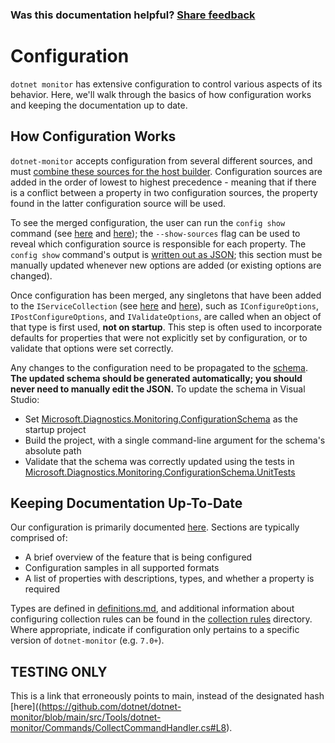 ### Was this documentation helpful? [Share feedback](https://www.research.net/r/DGDQWXH?src=documentation%2FlearningPath%2Fconfiguration)

# Configuration

`dotnet monitor` has extensive configuration to control various aspects of its behavior. Here, we'll walk through the basics of how configuration works and keeping the documentation up to date.

## How Configuration Works

`dotnet-monitor` accepts configuration from several different sources, and must [combine these sources for the host builder](https://github.com/dotnet/dotnet-monitor/blob/17b1017f72086c874079f7c27f63e270e73b975f/src/Tools/dotnet-monitor/HostBuilder/HostBuilderHelper.cs#L46). Configuration sources are added in the order of lowest to highest precedence - meaning that if there is a conflict between a property in two configuration sources, the property found in the latter configuration source will be used.

To see the merged configuration, the user can run the `config show` command (see [here](https://github.com/dotnet/dotnet-monitor/blob/17b1017f72086c874079f7c27f63e270e73b975f/src/Tools/dotnet-monitor/Program.cs#L68) and [here](https://github.com/dotnet/dotnet-monitor/blob/17b1017f72086c874079f7c27f63e270e73b975f/src/Tools/dotnet-monitor/Commands/ConfigShowCommandHandler.cs)); the `--show-sources` flag can be used to reveal which configuration source is responsible for each property. The `config show` command's output is [written out as JSON](https://github.com/dotnet/dotnet-monitor/blob/17b1017f72086c874079f7c27f63e270e73b975f/src/Tools/dotnet-monitor/ConfigurationJsonWriter.cs); this section must be manually updated whenever new options are added (or existing options are changed).

Once configuration has been merged, any singletons that have been added to the `IServiceCollection` (see [here](https://github.com/dotnet/dotnet-monitor/blob/17b1017f72086c874079f7c27f63e270e73b975f/src/Tools/dotnet-monitor/ServiceCollectionExtensions.cs) and [here](https://github.com/dotnet/dotnet-monitor/blob/17b1017f72086c874079f7c27f63e270e73b975f/src/Tools/dotnet-monitor/Commands/CollectCommandHandler.cs#L87)), such as `IConfigureOptions`, `IPostConfigureOptions`, and `IValidateOptions`, are called when an object of that type is first used, **not on startup**. This step is often used to incorporate defaults for properties that were not explicitly set by configuration, or to validate that options were set correctly. 

Any changes to the configuration need to be propagated to the [schema](https://github.com/dotnet/dotnet-monitor/blob/17b1017f72086c874079f7c27f63e270e73b975f/documentation/schema.json). **The updated schema should be generated automatically; you should never need to manually edit the JSON.** To update the schema in Visual Studio:
* Set [Microsoft.Diagnostics.Monitoring.ConfigurationSchema](https://github.com/dotnet/dotnet-monitor/tree/17b1017f72086c874079f7c27f63e270e73b975f/src/Tests/Microsoft.Diagnostics.Monitoring.ConfigurationSchema) as the startup project
* Build the project, with a single command-line argument for the schema's absolute path
* Validate that the schema was correctly updated using the tests in [Microsoft.Diagnostics.Monitoring.ConfigurationSchema.UnitTests](https://github.com/dotnet/dotnet-monitor/tree/17b1017f72086c874079f7c27f63e270e73b975f/src/Tests/Microsoft.Diagnostics.Monitoring.ConfigurationSchema.UnitTests)

## Keeping Documentation Up-To-Date

Our configuration is primarily documented [here](https://github.com/dotnet/dotnet-monitor/tree/17b1017f72086c874079f7c27f63e270e73b975f/documentation/configuration). Sections are typically comprised of:
* A brief overview of the feature that is being configured
* Configuration samples in all supported formats
* A list of properties with descriptions, types, and whether a property is required

Types are defined in [definitions.md](https://github.com/dotnet/dotnet-monitor/blob/17b1017f72086c874079f7c27f63e270e73b975f/documentation/api/definitions.md), and additional information about configuring collection rules can be found in the [collection rules](https://github.com/dotnet/dotnet-monitor/blob/17b1017f72086c874079f7c27f63e270e73b975f/documentation/collectionrules) directory. Where appropriate, indicate if configuration only pertains to a specific version of `dotnet-monitor` (e.g. `7.0+`).

## TESTING ONLY

This is a link that erroneously points to main, instead of the designated hash [here]((https://github.com/dotnet/dotnet-monitor/blob/main/src/Tools/dotnet-monitor/Commands/CollectCommandHandler.cs#L8).
